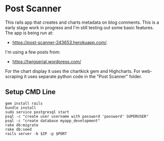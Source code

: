 # Post Scanner

This rails app that creates and charts metadata on blog comments. This is a early stage work in progress and I'm still testing out some basic features. The app is being run at:

- https://post-scanner-243653.herokuapp.com/. 

I'm using a few posts from:

- https://twigserial.wordpress.com/ 

For the chart display it uses the chartkick gem and Highcharts. For web-scraping it uses separate python code in the "Post Scanner" folder.

## Setup CMD Line

```
gem install rails
bundle install
sudo service postgresql start
psql -c "create user username with password 'password' SUPERUSER"
psql -c "create database myapp_development"
rake db:migrate
rake db:seed
rails server -b $IP -p $PORT
```